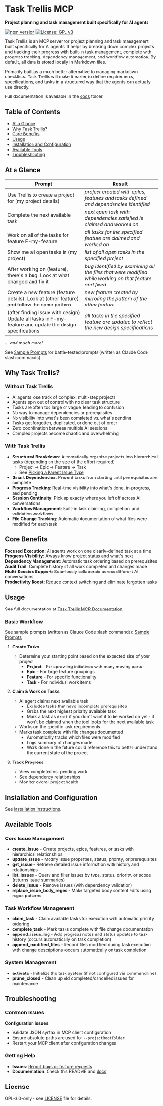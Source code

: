 # Task Trellis MCP

**Project planning and task management built specifically for AI agents**

[![npm version](https://badge.fury.io/js/%40langadventurellc%2Ftask-trellis-mcp.svg)](https://www.npmjs.com/package/@langadventurellc/task-trellis-mcp)
[![License: GPL v3](https://img.shields.io/badge/License-GPLv3-blue.svg)](https://www.gnu.org/licenses/gpl-3.0)

Task Trellis is an MCP server for project planning and task management built specifically for AI agents. It helps by breaking down complex projects and tracking their progress with built-in task management, complete with progress tracking, dependency management, and workflow automation. By default, all data is stored locally in Markdown files.

Primarily built as a much better alternative to managing markdown checklists. Task Trellis will make it easier to define requirements, specifications, and tasks in a structured way that the agents can actually use directly.

Full documentation is available in the [docs](docs/index.md) folder.

## Table of Contents

- [At a Glance](#at-a-glance)
- [Why Task Trellis?](#why-task-trellis)
- [Core Benefits](#core-benefits)
- [Usage](#usage)
- [Installation and Configuration](#installation-and-configuration)
- [Available Tools](#available-tools)
- [Troubleshooting](#troubleshooting)

## At a Glance

| Prompt                                                                                                  | Result                                                                                                 |
| ------------------------------------------------------------------------------------------------------- | ------------------------------------------------------------------------------------------------------ |
| Use Trellis to create a project for (my project details)                                                | _project created with epics, features and tasks defined and dependencies identified_                   |
| Complete the next available task                                                                        | _next open task with dependencies satisfied is claimed and worked on_                                  |
| Work on all of the tasks for feature F-my-feature                                                       | _all tasks for the specified feature are claimed and worked on_                                        |
| Show me all open tasks in (my project)                                                                  | _list of all open tasks in the specified project_                                                      |
| After working on (feature), there's a bug. Look at what changed and fix it.                             | _bug identified by examining all the files that were modified while working on that feature and fixed_ |
| Create a new feature (feature details). Look at (other feature) and follow the same pattern             | _new feature created by mirroring the pattern of the other feature_                                    |
| (after finding issue with design) Update all tasks in F-my-feature and update the design specifications | _all tasks in the specified feature are updated to reflect the new design specifications_              |

_... and much more!_

See [Sample Prompts](docs/sample_prompts/index.md) for battle-tested prompts (written as Claude Code slash commands).

## Why Task Trellis?

### Without Task Trellis

- AI agents lose track of complex, multi-step projects
- Agents spin out of control with no clear task structure
- Tasks are often too large or vague, leading to confusion
- No way to manage dependencies or prerequisites
- No visibility into what's been completed vs. what's pending
- Tasks get forgotten, duplicated, or done out of order
- Zero coordination between multiple AI sessions
- Complex projects become chaotic and overwhelming

### With Task Trellis

- **Structured Breakdown**: Automatically organize projects into hierarchical tasks (depending on the size of the effort required)
  - Project → Epic → Feature → Task
  - See [Picking a Parent Issue Type](docs/issues.md#picking-a-parent-issue-type)
- **Smart Dependencies**: Prevent tasks from starting until prerequisites are complete
- **Progress Tracking**: Real-time visibility into what's done, in-progress, and pending
- **Session Continuity**: Pick up exactly where you left off across AI conversations
- **Workflow Management**: Built-in task claiming, completion, and validation workflows
- **File Change Tracking**: Automatic documentation of what files were modified for each task

## Core Benefits

**Focused Execution**: AI agents work on one clearly-defined task at a time  
**Progress Visibility**: Always know project status and what's next  
**Dependency Management**: Automatic task ordering based on prerequisites  
**Audit Trail**: Complete history of all work completed and changes made  
**Multi-Session Support**: Seamlessly collaborate across different AI conversations  
**Productivity Boost**: Reduce context switching and eliminate forgotten tasks

## Usage

See full documentation at [Task Trellis MCP Documentation](docs/index.md)

### Basic Workflow

See sample prompts (written as Claude Code slash commands): [Sample Prompts](docs/sample_prompts/index.md)

1. **Create Tasks**
   - Determine your starting point based on the expected size of your project
     - **Project** - For sprawling initiatives with many moving parts
     - **Epic** - For large feature groupings
     - **Feature** - For specific functionality
     - **Task** - For individual work items

2. **Claim & Work on Tasks**
   - AI agent claims next available task
     - Excludes tasks that have incomplete prerequisites
     - Grabs the next highest priority available task
     - Mark a task as `draft` if you don't want it to be worked on yet - it won't be claimed when the tool looks for the next available task
   - Works on the specific task requirements
   - Marks task complete with file changes documented
     - Automatically tracks which files were modified
     - Logs summary of changes made
     - Work done in the future could reference this to better understand the current state of the project

3. **Track Progress**
   - View completed vs. pending work
   - See dependency relationships
   - Monitor overall project health

## Installation and Configuration

See [installation instructions](docs/installation.md).

## Available Tools

### Core Issue Management

- **create_issue** - Create projects, epics, features, or tasks with hierarchical relationships
- **update_issue** - Modify issue properties, status, priority, or prerequisites
- **get_issue** - Retrieve detailed issue information with history and relationships
- **list_issues** - Query and filter issues by type, status, priority, or scope (returns issue summaries)
- **delete_issue** - Remove issues (with dependency validation)
- **replace_issue_body_regex** - Make targeted body content edits using regex patterns

### Task Workflow Management

- **claim_task** - Claim available tasks for execution with automatic priority ordering
- **complete_task** - Mark tasks complete with file change documentation
- **append_issue_log** - Add progress notes and status updates to task history (occurs automatically on task completion)
- **append_modified_files** - Record files modified during task execution with change descriptions (occurs automatically on task completion)

### System Management

- **activate** - Initialize the task system (if not configured via command line)
- **prune_closed** - Clean up old completed/cancelled issues for maintenance

## Troubleshooting

### Common Issues

**Configuration issues:**

- Validate JSON syntax in MCP client configuration
- Ensure absolute paths are used for `--projectRootFolder`
- Restart your MCP client after configuration changes

### Getting Help

- **Issues**: [Report bugs or feature requests](https://github.com/langadventurellc/task-trellis-mcp/issues)
- **Documentation**: Check this README and [docs](docs/index.md)

## License

GPL-3.0-only - see [LICENSE](LICENSE) file for details.
